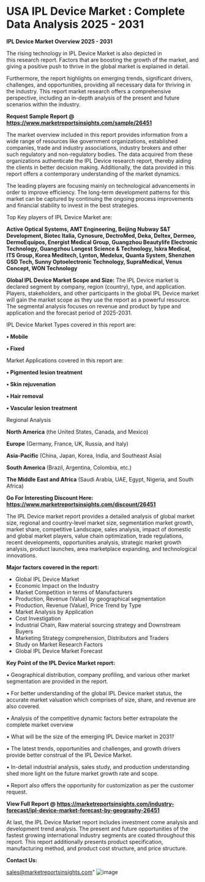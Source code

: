  # USA IPL Device Market : Complete Data Analysis 2025 - 2031

<Strong> IPL Device Market Overview 2025 - 2031</strong>

The rising technology in IPL Device Market is also depicted in this research report. Factors that are boosting the growth of the market, and giving a positive push to thrive in the global market is explained in detail.

Furthermore, the report highlights on emerging trends, significant drivers, challenges, and opportunities, providing all necessary data for thriving in the industry. This report market research offers a comprehensive perspective, including an in-depth analysis of the present and future scenarios within the industry.

<strong>Request Sample Report @ <a href=https://www.marketreportsinsights.com/sample/26451>https://www.marketreportsinsights.com/sample/26451</a></strong>

The market overview included in this report provides information from a wide range of resources like government organizations, established companies, trade and industry associations, industry brokers and other such regulatory and non-regulatory bodies. The data acquired from these organizations authenticate the IPL Device research report, thereby aiding the clients in better decision making. Additionally, the data provided in this report offers a contemporary understanding of the market dynamics.

The leading players are focusing mainly on technological advancements in order to improve efficiency. The long-term development patterns for this market can be captured by continuing the ongoing process improvements and financial stability to invest in the best strategies.

Top Key players of IPL Device Market are:

<strong>Active Optical Systems, AMT Engineering, Beijing Nubway S&T Development, Biotec Italia, Cynosure, DectroMed, Deka, Deltex, Dermeo, DermoEquipos, Energist Medical Group, Guangzhou Beautylife Electronic Technology, Guangzhou Longest Science & Technology, Iskra Medical, ITS Group, Korea Meditech, Lynton, Medelux, Quanta System, Shenzhen GSD Tech, Sunny Optoelectronic Technology, SupraMedical, Venus Concept, WON Technology</strong>

<strong><b>Global IPL Device Market Scope and Size:</b></strong>
The IPL Device market is declared segment by company, region (country), type, and application. Players, stakeholders, and other participants in the global IPL Device market will gain the market scope as they use the report as a powerful resource. The segmental analysis focuses on revenue and product by type and application and the forecast period of 2025-2031.

IPL Device Market Types covered in this report are:

<strong>• Mobile

• Fixed</strong>

Market Applications covered in this report are:

<strong>• Pigmented lesion treatment

• Skin rejuvenation

• Hair removal

• Vascular lesion treatment</strong> 

Regional Analysis

<strong>North America</strong> (the United States, Canada, and Mexico)

<strong>Europe</strong> (Germany, France, UK, Russia, and Italy)

<strong>Asia-Pacific</strong> (China, Japan, Korea, India, and Southeast Asia)

<strong>South America</strong> (Brazil, Argentina, Colombia, etc.)

<strong>The Middle East and Africa</strong> (Saudi Arabia, UAE, Egypt, Nigeria, and South Africa)

<strong>Go For Interesting Discount Here: <a href=https://www.marketreportsinsights.com/discount/26451>https://www.marketreportsinsights.com/discount/26451</a></strong>

The IPL Device market report provides a detailed analysis of global market size, regional and country-level market size, segmentation market growth, market share, competitive Landscape, sales analysis, impact of domestic and global market players, value chain optimization, trade regulations, recent developments, opportunities analysis, strategic market growth analysis, product launches, area marketplace expanding, and technological innovations.

<strong><b>Major factors covered in the report:</b></strong>
<ul>
  <li>Global IPL Device Market </li>
  <li>Economic Impact on the Industry</li>
  <li>Market Competition in terms of Manufacturers</li>
  <li>Production, Revenue (Value) by geographical segmentation</li>
  <li>Production, Revenue (Value), Price Trend by Type</li>
  <li>Market Analysis by Application</li>
  <li>Cost Investigation</li>
  <li>Industrial Chain, Raw material sourcing strategy and Downstream Buyers</li>
  <li>Marketing Strategy comprehension, Distributors and Traders</li>
  <li>Study on Market Research Factors</li>
  <li>Global IPL Device Market Forecast</li>
</ul>

<strong><b>Key Point of the IPL Device Market report:</b></strong>

• Geographical distribution, company profiling, and various other market segmentation are provided in the report.

• For better understanding of the global IPL Device market status, the accurate market valuation which comprises of size, share, and revenue are also covered.

• Analysis of the competitive dynamic factors better extrapolate the complete market overview

• What will be the size of the emerging IPL Device market in 2031?

• The latest trends, opportunities and challenges, and growth drivers provide better construal of the IPL Device Market.

• In-detail industrial analysis, sales study, and production understanding shed more light on the future market growth rate and scope.

• Report also offers the opportunity for customization as per the customer request.

<strong><b>View Full Report @ <a href=https://marketreportsinsights.com/industry-forecast/ipl-device-market-forecast-by-geography-26451>https://marketreportsinsights.com/industry-forecast/ipl-device-market-forecast-by-geography-26451</a></b></strong>


At last, the IPL Device Market report includes investment come analysis and development trend analysis. The present and future opportunities of the fastest growing international industry segments are coated throughout this report. This report additionally presents product specification, manufacturing method, and product cost structure, and price structure.

<strong>Contact Us:</strong>

sales@marketreportsinsights.com"
![image](https://github.com/user-attachments/assets/f6b4c8b5-9d57-405f-b6b3-a0fcb8e434e4)
